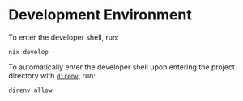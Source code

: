 # Development Environment

To enter the developer shell, run:

```console
nix develop
```

To automatically enter the developer shell upon entering the project directory
with [`direnv`](https://direnv.net), run:

```console
direnv allow
```
